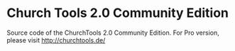 Church Tools 2.0 Community Edition
==================================

Source code of the ChurchTools 2.0 Community Edition. For Pro version, please visit http://churchtools.de/
